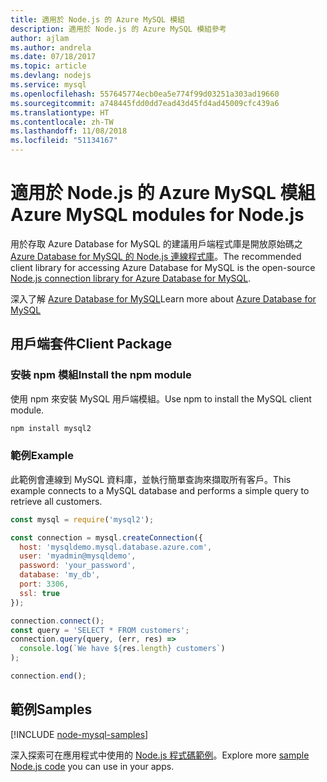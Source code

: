 ```yaml
---
title: 適用於 Node.js 的 Azure MySQL 模組
description: 適用於 Node.js 的 Azure MySQL 模組參考
author: ajlam
ms.author: andrela
ms.date: 07/18/2017
ms.topic: article
ms.devlang: nodejs
ms.service: mysql
ms.openlocfilehash: 557645774ecb0ea5e774f99d03251a303ad19660
ms.sourcegitcommit: a748445fdd0dd7ead43d45fd4ad45009cfc439a6
ms.translationtype: HT
ms.contentlocale: zh-TW
ms.lasthandoff: 11/08/2018
ms.locfileid: "51134167"
---
```

# <a name="azure-mysql-modules-for-nodejs"></a><span data-ttu-id="78291-103">適用於 Node.js 的 Azure MySQL 模組</span><span class="sxs-lookup"><span data-stu-id="78291-103">Azure MySQL modules for Node.js</span></span>

<span data-ttu-id="78291-104">用於存取 Azure Database for MySQL 的建議用戶端程式庫是開放原始碼之 [Azure Database for MySQL 的 Node.js 連線程式庫](https://github.com/sidorares/node-mysql2)。</span><span class="sxs-lookup"><span data-stu-id="78291-104">The recommended client library for accessing Azure Database for MySQL is the open-source [Node.js connection library for Azure Database for MySQL](https://github.com/sidorares/node-mysql2).</span></span> 

<span data-ttu-id="78291-105">深入了解 [Azure Database for MySQL](https://docs.microsoft.com/azure/MySQL/)</span><span class="sxs-lookup"><span data-stu-id="78291-105">Learn more about [Azure Database for MySQL](https://docs.microsoft.com/azure/MySQL/)</span></span>

## <a name="client-package"></a><span data-ttu-id="78291-106">用戶端套件</span><span class="sxs-lookup"><span data-stu-id="78291-106">Client Package</span></span>

### <a name="install-the-npm-module"></a><span data-ttu-id="78291-107">安裝 npm 模組</span><span class="sxs-lookup"><span data-stu-id="78291-107">Install the npm module</span></span>

<span data-ttu-id="78291-108">使用 npm 來安裝 MySQL 用戶端模組。</span><span class="sxs-lookup"><span data-stu-id="78291-108">Use npm to install the MySQL client module.</span></span>

```bash
npm install mysql2
```   

### <a name="example"></a><span data-ttu-id="78291-109">範例</span><span class="sxs-lookup"><span data-stu-id="78291-109">Example</span></span>

<span data-ttu-id="78291-110">此範例會連線到 MySQL 資料庫，並執行簡單查詢來擷取所有客戶。</span><span class="sxs-lookup"><span data-stu-id="78291-110">This example connects to a MySQL database and performs a simple query to retrieve all customers.</span></span>

```javascript
const mysql = require('mysql2');

const connection = mysql.createConnection({
  host: 'mysqldemo.mysql.database.azure.com',
  user: 'myadmin@mysqldemo',
  password: 'your_password',
  database: 'my_db',
  port: 3306,
  ssl: true
});

connection.connect();
const query = 'SELECT * FROM customers';
connection.query(query, (err, res) =>
  console.log(`We have ${res.length} customers`)
);

connection.end();
```

## <a name="samples"></a><span data-ttu-id="78291-111">範例</span><span class="sxs-lookup"><span data-stu-id="78291-111">Samples</span></span>

[!INCLUDE [node-mysql-samples](../docs-ref-conceptual/includes/mysql-samples.md)]

<span data-ttu-id="78291-112">深入探索可在應用程式中使用的 [Node.js 程式碼範例](https://azure.microsoft.com/resources/samples/?platform=nodejs)。</span><span class="sxs-lookup"><span data-stu-id="78291-112">Explore more [sample Node.js code](https://azure.microsoft.com/resources/samples/?platform=nodejs) you can use in your apps.</span></span>

